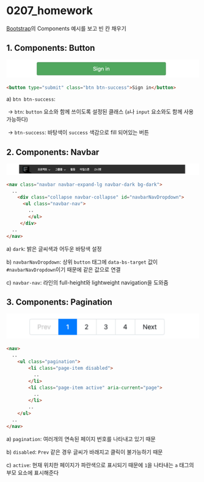 # 0207_homework



[Bootstrap](https://getbootstrap.com/docs/5.1/getting-started/introduction/)의 Components 예시를 보고 빈 칸 채우기

## 1. Components: Button

![image-20220207211957103](0207_homework.assets/image-20220207211957103.png)

```html
<button type="submit" class="btn btn-success">Sign in</button>
```

a) `btn btn-success`: 

​	-> `btn`: `button` 요소와 함께 쓰이도록 설정된 클래스 (`a`나 `input` 요소와도 함께 사용 가능하다)

​	-> `btn-success`: 바탕색이 `success` 색감으로 fill 되어있는 버튼



## 2. Components: Navbar

![image-20220207212016071](0207_homework.assets/image-20220207212016071.png)

```html
<nav class="navbar navbar-expand-lg navbar-dark bg-dark">
  ..
    <div class="collapse navbar-collapse" id="navbarNavDropdown">
      <ul class="navbar-nav">
        ..
        </ul>
     </div>
  ..
</nav>
```

a) `dark`: 밝은 글씨색과 어두운 바탕색 설정

b) `navbarNavDropdown`: 상위 `button` 태그에 `data-bs-target` 값이 `#navbarNavDropdown`이기 때문에 같은 값으로 연결

c) `navbar-nav`: 라인의 full-height와 lightweight navigation을 도와줌

## 3. Components: Pagination

![image-20220207211901767](0207_homework.assets/image-20220207211901767.png)

```html
<nav>
  ..
    <ul class="pagination">
        <li class="page-item disabled">
          ..
        </li>
        <li class="page-item active" aria-current="page">
          ..
        </li>
        ..
    </ul>
  ..  
</nav>
```

a) `pagination`: 여러개의 연속된 페이지 번호를 나타내고 있기 때문

b) `disabled`: `Prev` 같은 경우 글씨가 바래지고 클릭이 불가능하기 때문

c) `active`: 현재 위치한 페이지가 파란색으로 표시되기 때문에 `1`을 나타내는 `a` 태그의 부모 요소에 표시해준다
